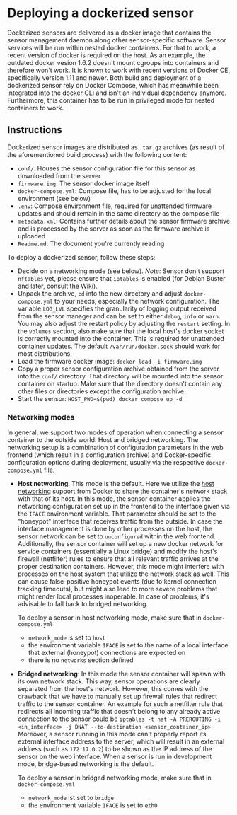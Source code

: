 # Deploying a dockerized sensor
Dockerized sensors are delivered as a docker image that contains the sensor management daemon along other sensor-specific software. Sensor services will be run within nested docker containers. For that to work, a recent version of docker is required on the host. As an example, the outdated docker vesion 1.6.2 doesn't mount cgroups into containers and therefore won't work. It is known to work with recent versions of Docker CE, specifically version 1.11 and newer. Both build and deployment of a dockerized sensor rely on Docker Compose, which has meanwhile been integrated into the docker CLI and isn't an individual dependency anymore. Furthermore, this container has to be run in privileged mode for nested containers to work. 

## Instructions
Dockerized sensor images are distributed as `.tar.gz` archives (as result of the aforementioned build process) with the following content:
* `conf/`: Houses the sensor configuration file for this sensor as downloaded from the server
* `firmware.img`: The sensor docker image itself
* `docker-compose.yml`: Compose file, has to be adjusted for the local environment (see below)
* `.env`: Compose environment file, required for unattended firmware updates and should remain in the same directory as the compose file
* `metadata.xml`: Contains further details about the sensor firmware archive and is processed by the server as soon as the firmware archive is uploaded
* `Readme.md`: The document you're currently reading

To deploy a dockerized sensor, follow these steps:
* Decide on a networking mode (see below). *Note*: Sensor don't support `nftables` yet, please ensure that `iptables` is enabled (for Debian Buster and later, consult the [Wiki](https://wiki.debian.org/iptables)).
* Unpack the archive, `cd` into the new directory and adjust `docker-compose.yml` to your needs, especially the network configuration. The variable `LOG_LVL` specifies the granularity of logging output received from the sensor manager and can be set to either `debug`, `info` or `warn`. You may also adjust the restart policy by adjusting the `restart` setting. In the `volumes` section, also make sure that the local host's docker socket is correctly mounted into the container. This is required for unattended container updates. The default `/var/run/docker.sock` should work for most distributions.
* Load the firmware docker image: `docker load -i firmware.img`
* Copy a proper sensor configuration archive obtained from the server into the `conf/` directory. That directory will be mounted into the sensor container on startup. Make sure that the directory doesn't contain any other files or directories except the configuration archive.
* Start the sensor: `HOST_PWD=$(pwd) docker compose up -d`

### Networking modes
In general, we support two modes of operation when connecting a sensor container to the outside world: Host and bridged networking. The networking setup is a combination of configuration parameters in the web frontend (which result in a configuration archive) and Docker-specific configuration options during deployment, usually via the respective `docker-compose.yml` file.
* **Host networking**: This mode is the default. Here we utilize the [host networking](https://docs.docker.com/network/host/) support from Docker to share the container's network stack with that of its host. In this mode, the sensor container applies the networking configuration set up in the frontend to the interface given via the `IFACE` environment variable. That parameter should be set to the "honeypot" interface that receives traffic from the outside. In case the interface management is done by other processes on the host, the sensor network can be set to `unconfigured` within the web frontend. Additionally, the sensor container will set up a new docker network for service containers (essentially a Linux bridge) and modify the host's firewall (netfilter) rules to ensure that all relevant traffic arrives at the proper destination containers. However, this mode might interfere with processes on the host system that utilize the network stack as well. This can cause false-positive honeypot events (due to kernel connection tracking timeouts), but might also lead to more severe problems that might render local processes inoperable. In case of problems, it's advisable to fall back to bridged networking.

  To deploy a sensor in host networking mode, make sure that in `docker-compose.yml`
    * `network_mode` is set to `host`
    * the environment variable `IFACE` is set to the name of a local interface that external (honeypot) connections are expected on
    * there is no `networks` section defined

* **Bridged networking**: In this mode the sensor container will spawn with its own network stack. This way, sensor operations are clearly separated from the host's network. However, this comes with the drawback that we have to manually set up firewall rules that redirect traffic to the sensor container. An example for such a netfilter rule that redirects all incoming traffic that doesn't belong to any already active connection to the sensor could be `iptables -t nat -A PREROUTING -i <in_interface> -j DNAT --to-destination <sensor_container_ip>`. Moreover, a sensor running in this mode can't properly report its external interface address to the server, which will result in an external address (such as `172.17.0.2`) to be shown as the IP address of the sensor on the web interface. When a sensor is run in development mode, bridge-based networking is the default.

  To deploy a sensor in bridged networking mode, make sure that in `docker-compose.yml`
    * `network_mode` ist set to `bridge`
    * the environment variable `IFACE` is set to `eth0`